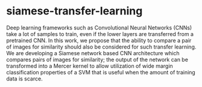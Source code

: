# siamese-transfer-learning
Deep learning frameworks such as Convolutional Neural Networks (CNNs) take a lot of samples
to train, even if the lower layers are transferred from a pretrained CNN. In this work, we propose
that the ability to compare a pair of images for similarity should also be considered for such transfer
learning. We are developing a Siamese network based CNN architecture which compares pairs of
images for similarity; the output of the network can be transformed into a Mercer kernel to allow
utilization of wide margin classification properties of a SVM that is useful when the amount of
training data is scarce.
